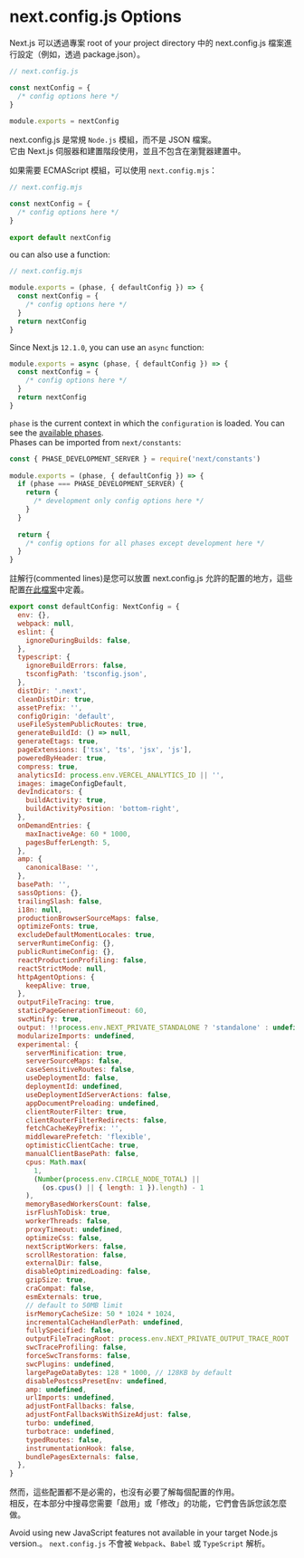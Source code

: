 # next.config.js Options

Next.js 可以透過專案 root of your project directory 中的 next.config.js 檔案進行設定（例如，透過 package.json）。

```js
// next.config.js

const nextConfig = {
  /* config options here */
}
 
module.exports = nextConfig

```

next.config.js 是常規 `Node.js` 模組，而不是 JSON 檔案。   
它由 Next.js 伺服器和建置階段使用，並且不包含在瀏覽器建置中。

如果需要 ECMAScript 模組，可以使用 `next.config.mjs`：

```js
// next.config.mjs

const nextConfig = {
  /* config options here */
}
 
export default nextConfig
```

ou can also use a function:

```js
// next.config.mjs

module.exports = (phase, { defaultConfig }) => {
  const nextConfig = {
    /* config options here */
  }
  return nextConfig
}

```
Since Next.js `12.1.0`, you can use an `async` function:
```js
module.exports = async (phase, { defaultConfig }) => {
  const nextConfig = {
    /* config options here */
  }
  return nextConfig
}

```
`phase` is the current context in which the `configuration` is loaded.
You can see the [available phases](https://tinyurl.com/bdjm63hh).      
Phases can be imported from `next/constants`:

```js
const { PHASE_DEVELOPMENT_SERVER } = require('next/constants')
 
module.exports = (phase, { defaultConfig }) => {
  if (phase === PHASE_DEVELOPMENT_SERVER) {
    return {
      /* development only config options here */
    }
  }
 
  return {
    /* config options for all phases except development here */
  }
}

```
註解行(commented lines)是您可以放置​​ next.config.js 允許的配置的地方，這些配置[在此檔案](https://tinyurl.com/yck3363r)中定義。

```js
export const defaultConfig: NextConfig = {
  env: {},
  webpack: null,
  eslint: {
    ignoreDuringBuilds: false,
  },
  typescript: {
    ignoreBuildErrors: false,
    tsconfigPath: 'tsconfig.json',
  },
  distDir: '.next',
  cleanDistDir: true,
  assetPrefix: '',
  configOrigin: 'default',
  useFileSystemPublicRoutes: true,
  generateBuildId: () => null,
  generateEtags: true,
  pageExtensions: ['tsx', 'ts', 'jsx', 'js'],
  poweredByHeader: true,
  compress: true,
  analyticsId: process.env.VERCEL_ANALYTICS_ID || '',
  images: imageConfigDefault,
  devIndicators: {
    buildActivity: true,
    buildActivityPosition: 'bottom-right',
  },
  onDemandEntries: {
    maxInactiveAge: 60 * 1000,
    pagesBufferLength: 5,
  },
  amp: {
    canonicalBase: '',
  },
  basePath: '',
  sassOptions: {},
  trailingSlash: false,
  i18n: null,
  productionBrowserSourceMaps: false,
  optimizeFonts: true,
  excludeDefaultMomentLocales: true,
  serverRuntimeConfig: {},
  publicRuntimeConfig: {},
  reactProductionProfiling: false,
  reactStrictMode: null,
  httpAgentOptions: {
    keepAlive: true,
  },
  outputFileTracing: true,
  staticPageGenerationTimeout: 60,
  swcMinify: true,
  output: !!process.env.NEXT_PRIVATE_STANDALONE ? 'standalone' : undefined,
  modularizeImports: undefined,
  experimental: {
    serverMinification: true,
    serverSourceMaps: false,
    caseSensitiveRoutes: false,
    useDeploymentId: false,
    deploymentId: undefined,
    useDeploymentIdServerActions: false,
    appDocumentPreloading: undefined,
    clientRouterFilter: true,
    clientRouterFilterRedirects: false,
    fetchCacheKeyPrefix: '',
    middlewarePrefetch: 'flexible',
    optimisticClientCache: true,
    manualClientBasePath: false,
    cpus: Math.max(
      1,
      (Number(process.env.CIRCLE_NODE_TOTAL) ||
        (os.cpus() || { length: 1 }).length) - 1
    ),
    memoryBasedWorkersCount: false,
    isrFlushToDisk: true,
    workerThreads: false,
    proxyTimeout: undefined,
    optimizeCss: false,
    nextScriptWorkers: false,
    scrollRestoration: false,
    externalDir: false,
    disableOptimizedLoading: false,
    gzipSize: true,
    craCompat: false,
    esmExternals: true,
    // default to 50MB limit
    isrMemoryCacheSize: 50 * 1024 * 1024,
    incrementalCacheHandlerPath: undefined,
    fullySpecified: false,
    outputFileTracingRoot: process.env.NEXT_PRIVATE_OUTPUT_TRACE_ROOT || '',
    swcTraceProfiling: false,
    forceSwcTransforms: false,
    swcPlugins: undefined,
    largePageDataBytes: 128 * 1000, // 128KB by default
    disablePostcssPresetEnv: undefined,
    amp: undefined,
    urlImports: undefined,
    adjustFontFallbacks: false,
    adjustFontFallbacksWithSizeAdjust: false,
    turbo: undefined,
    turbotrace: undefined,
    typedRoutes: false,
    instrumentationHook: false,
    bundlePagesExternals: false,
  },
}

```

然而，這些配置都不是必需的，也沒有必要了解每個配置的作用。   
相反，在本部分中搜尋您需要「啟用」或「修改」的功能，它們會告訴您該怎麼做。

Avoid using new JavaScript features not available in your target Node.js version.。 `next.config.js` 不會被 `Webpack`、`Babel` 或 `TypeScript` 解析。





